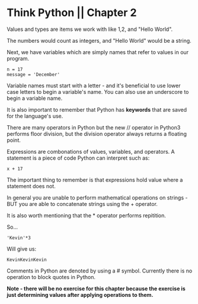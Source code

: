 Think Python || Chapter 2
=======================

Values and types are items we work with like 1,2, and "Hello World".

The numbers would count as integers, and "Hello World" would be a string. 

Next, we have variables which are simply names that refer to values in our
program. 

```
n = 17
message = 'December'
```

Variable names must start with a letter - and it's beneficial to use lower case
letters to begin a variable's name.  You can also use an underscore to begin a
variable name.

It is also important to remember that Python has **keywords** that are saved for
the language's use.

There are many operators in Python but the new // operator in Python3 performs
floor division, but the division operator always returns a floating point.

Expressions are combonations of values, variables, and operators.  A statement
is a piece of code Python can interpret such as:

```
x + 17
```

The important thing to remember is that expressions hold value where a
statement does not.  

In general you are unable to perform mathematical operations on strings - BUT
you are able to concatenate strings using the + operator.  

It is also worth mentioning that the * operator performs repitition.  

So...

```
'Kevin'*3
```
Will give us: 
```
KevinKevinKevin
```

Comments in Python are denoted by using a # symbol.  Currently there is no
operation to block quotes in Python.

**Note - there will be no exercise for this chapter because the exercise is
just determining values after applying operations to them.**

